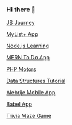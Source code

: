 ### Hi there 👋

[JS Journey](https://github.com/lea19019/JS-Journey)

[MyList+ App](https://github.com/lea19019/cse341-node-team)

[Node.js Learning](https://github.com/lea19019/Node.js-Learning)

[MERN To Do App](https://github.com/lea19019/MERN-To-Do-App)

[PHP Motors](https://github.com/lea19019/PHP-Motors)

[Data Structures Tutorial](https://github.com/lea19019/DataStructure-Tutorial)

[Alebrije Mobile App](https://github.com/lea19019/Alebrije-MobileApp)

[Babel App](https://github.com/lea19019/Babel)

[Trivia Maze Game](https://github.com/lea19019/Trivia-Maze)




<!--
**lea19019/lea19019** is a ✨ _special_ ✨ repository because its `README.md` (this file) appears on your GitHub profile.

Here are some ideas to get you started:

- 🔭 I’m currently working on ...
- 🌱 I’m currently learning ...
- 👯 I’m looking to collaborate on ...
- 🤔 I’m looking for help with ...
- 💬 Ask me about ...
- 📫 How to reach me: ...
- 😄 Pronouns: ...
- ⚡ Fun fact: ...
-->
